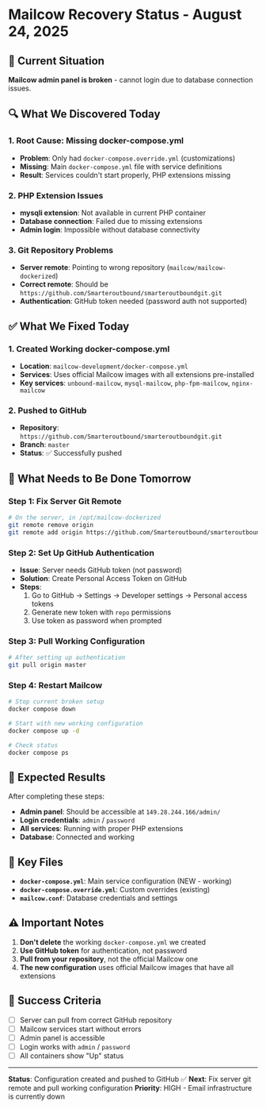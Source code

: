 # Mailcow Recovery Status - August 24, 2025

## 🚨 Current Situation

**Mailcow admin panel is broken** - cannot login due to database connection issues.

## 🔍 What We Discovered Today

### 1. **Root Cause: Missing docker-compose.yml**
- **Problem**: Only had `docker-compose.override.yml` (customizations)
- **Missing**: Main `docker-compose.yml` file with service definitions
- **Result**: Services couldn't start properly, PHP extensions missing

### 2. **PHP Extension Issues**
- **mysqli extension**: Not available in current PHP container
- **Database connection**: Failed due to missing extensions
- **Admin login**: Impossible without database connectivity

### 3. **Git Repository Problems**
- **Server remote**: Pointing to wrong repository (`mailcow/mailcow-dockerized`)
- **Correct remote**: Should be `https://github.com/Smarteroutbound/smarteroutboundgit.git`
- **Authentication**: GitHub token needed (password auth not supported)

## ✅ What We Fixed Today

### 1. **Created Working docker-compose.yml**
- **Location**: `mailcow-development/docker-compose.yml`
- **Services**: Uses official Mailcow images with all extensions pre-installed
- **Key services**: `unbound-mailcow`, `mysql-mailcow`, `php-fpm-mailcow`, `nginx-mailcow`

### 2. **Pushed to GitHub**
- **Repository**: `https://github.com/Smarteroutbound/smarteroutboundgit.git`
- **Branch**: `master`
- **Status**: ✅ Successfully pushed

## 🚀 What Needs to Be Done Tomorrow

### **Step 1: Fix Server Git Remote**
```bash
# On the server, in /opt/mailcow-dockerized
git remote remove origin
git remote add origin https://github.com/Smarteroutbound/smarteroutboundgit.git
```

### **Step 2: Set Up GitHub Authentication**
- **Issue**: Server needs GitHub token (not password)
- **Solution**: Create Personal Access Token on GitHub
- **Steps**:
  1. Go to GitHub → Settings → Developer settings → Personal access tokens
  2. Generate new token with `repo` permissions
  3. Use token as password when prompted

### **Step 3: Pull Working Configuration**
```bash
# After setting up authentication
git pull origin master
```

### **Step 4: Restart Mailcow**
```bash
# Stop current broken setup
docker compose down

# Start with new working configuration
docker compose up -d

# Check status
docker compose ps
```

## 🔑 Expected Results

After completing these steps:
- **Admin panel**: Should be accessible at `149.28.244.166/admin/`
- **Login credentials**: `admin` / `password`
- **All services**: Running with proper PHP extensions
- **Database**: Connected and working

## 📁 Key Files

- **`docker-compose.yml`**: Main service configuration (NEW - working)
- **`docker-compose.override.yml`**: Custom overrides (existing)
- **`mailcow.conf`**: Database credentials and settings

## ⚠️ Important Notes

1. **Don't delete** the working `docker-compose.yml` we created
2. **Use GitHub token** for authentication, not password
3. **Pull from your repository**, not the official Mailcow one
4. **The new configuration** uses official Mailcow images that have all extensions

## 🎯 Success Criteria

- [ ] Server can pull from correct GitHub repository
- [ ] Mailcow services start without errors
- [ ] Admin panel is accessible
- [ ] Login works with `admin` / `password`
- [ ] All containers show "Up" status

---
**Status**: Configuration created and pushed to GitHub ✅
**Next**: Fix server git remote and pull working configuration
**Priority**: HIGH - Email infrastructure is currently down
